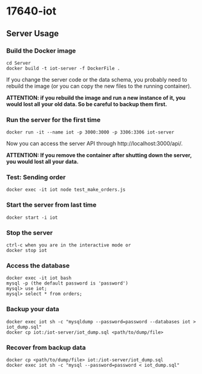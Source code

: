 # 17640-iot

## Server Usage
### Build the Docker image
```
cd Server
docker build -t iot-server -f DockerFile .
```
If you change the server code or the data schema, you probably need to rebuild the image
(or you can copy the new files to the running container).

**ATTENTION: if you rebuild the image and run a new instance of it, you would lost all your old data. So be careful to backup them first.**

### Run the server for the first time
```
docker run -it --name iot -p 3000:3000 -p 3306:3306 iot-server
```
Now you can access the server API through http://localhost:3000/api/.

**ATTENTION: If you remove the container after shutting down the server, you would lost all your data.**

### Test: Sending order
```
docker exec -it iot node test_make_orders.js
```

### Start the server from last time
```
docker start -i iot
```

### Stop the server
```
ctrl-c when you are in the interactive mode or
docker stop iot
```

### Access the database
```
docker exec -it iot bash
mysql -p (the default password is 'password')
mysql> use iot;
mysql> select * from orders;
```

### Backup your data

```
docker exec iot sh -c "mysqldump --password=password --databases iot > iot_dump.sql"
docker cp iot:/iot-server/iot_dump.sql <path/to/dump/file>
```

### Recover from backup data
```
docker cp <path/to/dump/file> iot:/iot-server/iot_dump.sql
docker exec iot sh -c "mysql --password=password < iot_dump.sql"
```

